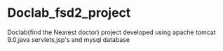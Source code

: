 # Doclab_fsd2_project
Doclab(find the Nearest doctor) project developed using apache tomcat 9.0,java servlets,jsp's and mysql database 
